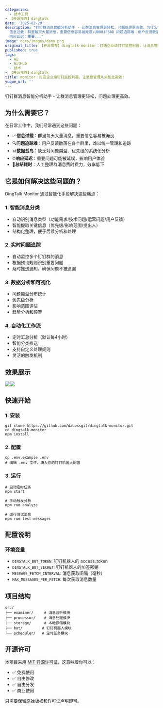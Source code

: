 ```yaml
---
categories:
  - 技术工具
- 【开源推荐】dingtalk
date: '2025-02-20'
description: "钉钉群消息智能分析助手 - 让群消息管理更轻松，问题处理更高效。为什么需要它？在日常工作中，我们经常遇到这些问题：\U0001F4C8
  信息过载：群里每天大量消息，重要信息容易被淹没\U0001F50D 问题追踪难：用户反馈散落在各个群里，难以统一管理和追踪\U0001F4CA 数据孤岛：缺乏对问题类型、优先级的系统化分析⏰
  响应延迟：重要..."
image: docs/images/demo.png
original_title: 【开源推荐】dingtalk-monitor：打造企业级钉钉监控利器，让消息管理从未如此高效！
published: true
tags:
  - AI
  - GitHub
  - 技术
- 【开源推荐】dingtalk
title: monitor：打造企业级钉钉监控利器，让消息管理从未如此高效！
yuque_url: ''
---
```


钉钉群消息智能分析助手 - 让群消息管理更轻松，问题处理更高效。

## 为什么需要它？

在日常工作中，我们经常遇到这些问题：

  * 📈**信息过载**：群里每天大量消息，重要信息容易被淹没
  * 🔍**问题追踪难**：用户反馈散落在各个群里，难以统一管理和追踪
  * 📊**数据孤岛**：缺乏对问题类型、优先级的系统化分析
  * ⏰**响应延迟**：重要问题可能被延误，影响用户体验
  * 📝**总结耗时**：人工整理群消息费时费力，效率低下

## 它是如何解决这些问题的？

DingTalk Monitor 通过智能化手段解决这些痛点：

### 1\. 智能消息分类

  * 自动识别消息类型（功能需求/技术问题/运营问题/用户反馈）
  * 智能提取关键信息（优先级/影响范围/提出人）
  * 结构化整理，便于后续分析和处理

### 2\. 实时问题追踪

  * 自动监控多个钉钉群的消息
  * 根据预设规则识别重要问题
  * 及时推送通知，确保问题不被遗漏

### 3\. 数据分析和可视化

  * 问题类型分布统计
  * 优先级分析
  * 影响范围评估
  * 趋势分析和预警

### 4\. 自动化工作流

  * 定时汇总分析（默认每4小时）
  * 智能分类推送
  * 支持自定义处理规则
  * 灵活的触发机制

## 效果展示

![](docs/images/demo.png)![](/assets/images/kai-yuan-tui-jian-dingtalk-monitor-da-zao-qi-ye-ji-ding-ding-jian-kong-li-qi-rang-xiao-xi-guan-li-cong-wei-ru-ci-gao-xiao/image_19.png)

## 快速开始

### 1\. 安装
    
    
    git clone https://github.com/dabossgit/dingtalk-monitor.git
    cd dingtalk-monitor
    npm install

### 2\. 配置
    
    
    cp .env.example .env
    # 编辑 .env 文件，填入你的钉钉机器人配置

### 3\. 运行
    
    
    # 启动定时任务
    npm start
    
    # 手动触发分析
    npm run analyze
    
    # 运行测试消息
    npm run test-messages

## 配置说明

### 环境变量

  * `DINGTALK_BOT_TOKEN`: 钉钉机器人的 access_token
  * `DINGTALK_BOT_SECRET`: 钉钉机器人的加签密钥
  * `MESSAGE_FETCH_INTERVAL`: 消息获取间隔（毫秒）
  * `MAX_MESSAGES_PER_FETCH`: 每次获取消息数量

## 项目结构
    
    
    src/
    ├── examiner/     # 消息监听模块
    ├── processor/    # 消息处理模块
    ├── storage/      # 本地存储模块
    ├── bot/         # 钉钉机器人模块
    └── scheduler/   # 定时任务模块

## 开源许可

本项目采用 [MIT 开源许可证](https://opensource.org/licenses/MIT)，这意味着你可以：

  * ✅ 免费使用
  * ✅ 自由修改
  * ✅ 自由分发
  * ✅ 商业使用

只需要保留原始版权和许可证声明即可。
